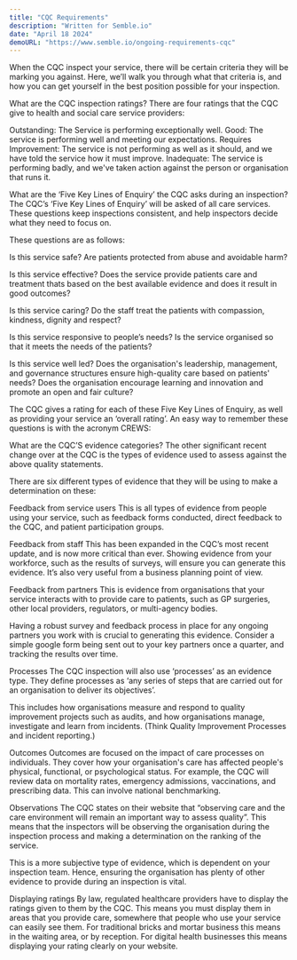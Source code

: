 ```yaml
---
title: "CQC Requirements"
description: "Written for Semble.io"
date: "April 18 2024"
demoURL: "https://www.semble.io/ongoing-requirements-cqc"
---
```


When the CQC inspect your service, there will be certain criteria they will be marking you against. Here, we’ll walk you through what that criteria is, and how you can get yourself in the best position possible for your inspection.

What are the CQC inspection ratings?
There are four ratings that the CQC give to health and social care service providers:

Outstanding: The Service is performing exceptionally well.
Good: The service is performing well and meeting our expectations.
Requires Improvement: The service is not performing as well as it should, and we have told the service how it must improve.
Inadequate: The service is performing badly, and we've taken action against the person or organisation that runs it.

What are the ‘Five Key Lines of Enquiry’ the CQC asks during an inspection?
The CQC’s ‘Five Key Lines of Enquiry’ will be asked of all care services. These questions keep inspections consistent, and help inspectors decide what they need to focus on.

These questions are as follows:

Is this service safe?
Are patients protected from abuse and avoidable harm?

Is this service effective?
Does the service provide patients care and treatment thats based on the best available evidence and does it result in good outcomes?

Is this service caring?
Do the staff treat the patients with compassion, kindness, dignity and respect?

Is this service responsive to people’s needs?
Is the service organised so that it meets the needs of the patients?

Is this service well led?
Does the organisation's leadership, management, and governance structures ensure high-quality care based on patients' needs? Does the organisation encourage learning and innovation and promote an open and fair culture?

The CQC gives a rating for each of these Five Key Lines of Enquiry, as well as providing your service an ‘overall rating’. An easy way to remember these questions is with the acronym CREWS:

What are the CQC’S evidence categories?
The other significant recent change over at the CQC is the types of evidence used to assess against the above quality statements.

There are six different types of evidence that they will be using to make a determination on these:

Feedback from service users
This is all types of evidence from people using your service, such as feedback forms conducted, direct feedback to the CQC, and patient participation groups.

Feedback from staff
This has been expanded in the CQC’s most recent update, and is now more critical than ever. Showing evidence from your workforce, such as the results of surveys, will ensure you can generate this evidence. It’s also very useful from a business planning point of view.

Feedback from partners
This is evidence from organisations that your service interacts with to provide care to patients, such as GP surgeries, other local providers, regulators, or multi-agency bodies.

Having a robust survey and feedback process in place for any ongoing partners you work with is crucial to generating this evidence. Consider a simple google form being sent out to your key partners once a quarter, and tracking the results over time.

Processes
The CQC inspection will also use ‘processes’ as an evidence type. They define processes as ‘any series of steps that are carried out for an organisation to deliver its objectives’.

This includes how organisations measure and respond to quality improvement projects such as audits, and how organisations manage, investigate and learn from incidents. (Think Quality Improvement Processes and incident reporting.)

Outcomes
Outcomes are focused on the impact of care processes on individuals. They cover how your organisation's care has affected people's physical, functional, or psychological status. For example, the CQC will review data on mortality rates, emergency admissions, vaccinations, and prescribing data. This can involve national benchmarking.

Observations
The CQC states on their website that “observing care and the care environment will remain an important way to assess quality”. This means that the inspectors will be observing the organisation during the inspection process and making a determination on the ranking of the service.

This is a more subjective type of evidence, which is dependent on your inspection team. Hence, ensuring the organisation has plenty of other evidence to provide during an inspection is vital.

Displaying ratings
By law, regulated healthcare providers have to display the ratings given to them by the CQC. This means you must display them in areas that you provide care, somewhere that people who use your service can easily see them. For traditional bricks and mortar business this means in the waiting area, or by reception. For digital health businesses this means displaying your rating clearly on your website.
